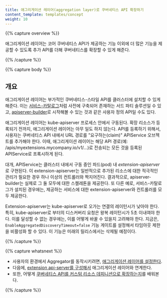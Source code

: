 ```yaml
---
title: 애그리게이션 레이어(aggregation layer)로 쿠버네티스 API 확장하기
content_template: templates/concept
weight: 10
---
```


{{% capture overview %}}

애그리게이션 레이어는 코어 쿠버네티스 API가 제공하는 기능 이외에 더 많은 기능을 제공할 수 있도록 추가 API를 더해 쿠버네티스를 확장할 수 있게 해준다.

{{% /capture %}}

{{% capture body %}}

## 개요

애그리게이션 레이어는 부가적인 쿠버네티스-스타일 API를 클러스터에 설치할 수 있게 해준다. 이는 [서비스-카탈로그](https://github.com/kubernetes-incubator/service-catalog/blob/master/README.md)처럼 사전에 구축되어 존재하는 서드 파티 솔루션일 수 있고, [apiserver-builder](https://github.com/kubernetes-incubator/apiserver-builder/blob/master/README.md)로 시작해볼 수 있는 것과 같은 사용자 정의 API일 수도 있다.

애그리게이션 레이어는 kube-apiserver 프로세스 안에서 구동된다. 확장 리소스가 등록되기 전까지, 애그리게이션 레이어는 아무 일도 하지 않는다. API를 등록하기 위해서, 사용자는 쿠버네티스 API 내에서 URL 경로를 "요구하는(claim)" APIService 오브젝트를 추가해야 한다. 이때, 애그리게이션 레이어는 해당 API 경로(예: /apis/myextensions.mycompany.io/v1/...)로 전송되는 모든 것을 등록된 APIService로 프록시하게 된다.

대개, APIService는 클러스터 내에서 구동 중인 파드(pod) 내 *extension-apiserver* 로 구현된다. 이 extension-apiserver는 일반적으로 추가된 리소스에 대한 적극적인 관리가 필요한 경우 하나 이상의 컨트롤러와 짝지어진다. 결과적으로, apiserver-builder는 실제로 그 둘 모두에 대한 스켈레톤을 제공한다. 또 다른 예로, 서비스-카탈로그가 설치된 경우에는, 제공하는 서비스에 대한 extension-apiserver와 컨트롤러를 모두 제공한다.

Extension-apiserver는 kube-apiserver로 오가는 연결의 레이턴시가 낮아야 한다.
특히, kube-apiserver로 부터의 디스커버리 요청은 왕복 레이턴시가 5초 이내여야 한다.
이를 달성할 수 없는 경우에는, 이를 어떻게 바꿀 수 있을지 고려해야 한다. 지금은,
`EnableAggregatedDiscoveryTimeout=false` 기능 게이트를 설정해서 타임아웃 제한을
비활성화 할 수 있다. 이 기능은 미래의 릴리스에서는 삭제될 예정이다.

{{% /capture %}}

{{% capture whatsnext %}}

* 사용자의 환경에서 Aggregator를 동작시키려면, [애그리게이션 레이어를 설정한다](/docs/tasks/access-kubernetes-api/configure-aggregation-layer/).
* 다음에, [extension api-server를 구성해서](/docs/tasks/access-kubernetes-api/setup-extension-api-server/) 애그리게이션 레이어와 연계한다.
* 또한, 어떻게 [쿠버네티스 API를 커스텀 리소스 데피니션으로 확장하는지](/docs/tasks/access-kubernetes-api/extend-api-custom-resource-definitions/)를 배워본다.

{{% /capture %}}

